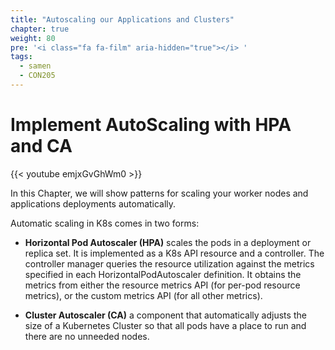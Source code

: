 ```yaml
---
title: "Autoscaling our Applications and Clusters"
chapter: true
weight: 80
pre: '<i class="fa fa-film" aria-hidden="true"></i> '
tags:
  - samen
  - CON205
---
```


# Implement AutoScaling with HPA and CA

{{< youtube emjxGvGhWm0 >}}

In this Chapter, we will show patterns for scaling your worker nodes and applications deployments automatically.

Automatic scaling in K8s comes in two forms:

* **Horizontal Pod Autoscaler (HPA)** scales the pods in a deployment or replica set. It is implemented as a K8s API resource and a controller. The controller manager queries the resource utilization against the metrics specified in each HorizontalPodAutoscaler definition. It obtains the metrics from either the resource metrics API (for per-pod resource metrics), or the custom metrics API (for all other metrics).

* **Cluster Autoscaler (CA)** a component that automatically adjusts the size of a Kubernetes Cluster so that all pods have a place to run and there are no unneeded nodes.
